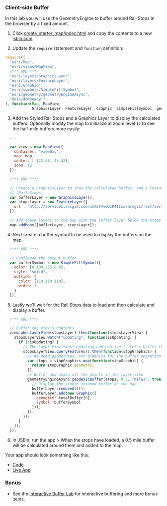 ### Client-side Buffer

In this lab you will use the GeometryEngine to buffer around Rail Stops in the browser by a fixed amount.

1. Click [create_starter_map/index.html](../create_starter_map/index.html) and copy the contents to a new [jsbin.com](http://jsbin.com).

2. Update the `require` statement and `function` definition:

  ```javascript
  require([
    "esri/Map",
    "esri/views/MapView",
    /*** ADD ***/
    "esri/layers/GraphicsLayer",
    "esri/layers/FeatureLayer",
    "esri/Graphic",
    "esri/symbols/SimpleFillSymbol",
    "esri/geometry/geometryEngineAsync",
    "dojo/domReady!"
  ], function(Map, MapView, 
              GraphicsLayer, FeatureLayer, Graphic, SimpleFillSymbol, geometryEngineAsync) {
  ```

3. Add the Styled Rail Stops and a Graphics Layer to display the calculated buffers. Optionally modify the map to initialize at zoom level `12` to see the half-mile buffers more easily:

  ```javascript
    ...

    var view = new MapView({
      container: "viewDiv",
      map: map,
      center: [-122.68, 45.52],
      zoom: 12
    });

    /*** ADD ***/

    // Create a GraphicsLayer to show the calculated buffer, and a FeatureLayer for the buffer source data
    // (Rail Stops).
    var bufferLayer = new GraphicsLayer();
    var stopsLayer = new FeatureLayer({
      url : "http://services.arcgis.com/uCXeTVveQzP4IIcx/arcgis/rest/services/PDX_Rail_Stops_Styled/FeatureServer/0"
    });

    // Add these layers to the map with the buffer layer below the stops layer.
    map.addMany([bufferLayer, stopsLayer]);
  ```

4. Next create a buffer symbol to be used to display the buffers on the map.

  ```javascript
    /*** ADD ***/

    // Configure the output buffer
    var bufferSymbol = new SimpleFillSymbol({
      color: [0,100,255,0.4],
      style: "solid",
      outline: {
        color: [110,110,110],
        width: 1
      }
    });
  ```

5. Lastly we'll wait for the Rail Stops data to load and then calculate and display a buffer.

  ```javascript
    /*** ADD ***/

    // Buffer the view's contents
    view.whenLayerView(stopsLayer).then(function(stopsLayerView) {
      stopsLayerView.watch("updating", function(isUpdating) {
        if (!isUpdating) {
          // The Layer View *was* updating and now isn't. Let's buffer the data.
          stopsLayerView.queryFeatures().then(function(stopGraphics) {
            // We need geometries, not graphics for the buffer operation
            var stops = stopGraphics.map(function(stopGraphic) {
              return stopGraphic.geometry;
            });
            // Buffer and union all the points in the layer view
            geometryEngineAsync.geodesicBuffer(stops, 0.5, "miles", true).then(function(totalBuffer) {
              // Display the single unioned buffer on the map.
              bufferLayer.removeAll();
              bufferLayer.add(new Graphic({
                geometry: totalBuffer[0],
                symbol: bufferSymbol
              }));
            });
          });
        }
      });
    });
  ```

6. In JSBin, run the app > When the stops have loaded, a 0.5 mile buffer will be calculated around them and added to the map.

Your app should look something like this:
* [Code](index.html)
* [Live App](http://esri.github.io/geodev-hackerlabs/develop/jsapi/buffer_with_geometry_engine/index.html)

### Bonus
* See the [Interactive Buffer Lab](../buffer_with_geometry_engine_and_slider/lab.md) for interactive buffering and more bonus items.
